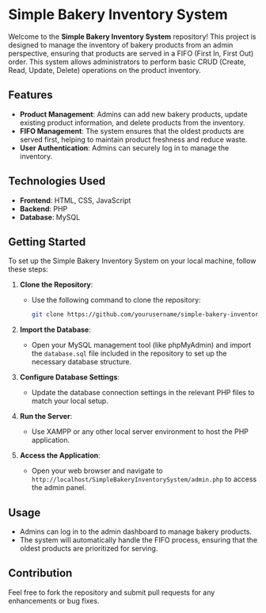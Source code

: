 # Simple Bakery Inventory System

Welcome to the **Simple Bakery Inventory System** repository! This project is designed to manage the inventory of bakery products from an admin perspective, ensuring that products are served in a FIFO (First In, First Out) order. This system allows administrators to perform basic CRUD (Create, Read, Update, Delete) operations on the product inventory.

## Features

- **Product Management**: Admins can add new bakery products, update existing product information, and delete products from the inventory.
- **FIFO Management**: The system ensures that the oldest products are served first, helping to maintain product freshness and reduce waste.
- **User Authentication**: Admins can securely log in to manage the inventory.

## Technologies Used
 
- **Frontend**: HTML, CSS, JavaScript
- **Backend**: PHP
- **Database**: MySQL

## Getting Started

To set up the Simple Bakery Inventory System on your local machine, follow these steps:

1. **Clone the Repository**:
   - Use the following command to clone the repository:
     ```bash
     git clone https://github.com/yourusername/simple-bakery-inventory-system.git
     ```

2. **Import the Database**:
   - Open your MySQL management tool (like phpMyAdmin) and import the `database.sql` file included in the repository to set up the necessary database structure.

3. **Configure Database Settings**:
   - Update the database connection settings in the relevant PHP files to match your local setup.

4. **Run the Server**:
   - Use XAMPP or any other local server environment to host the PHP application.

5. **Access the Application**:
   - Open your web browser and navigate to `http://localhost/SimpleBakeryInventorySystem/admin.php` to access the admin panel.

## Usage

- Admins can log in to the admin dashboard to manage bakery products.
- The system will automatically handle the FIFO process, ensuring that the oldest products are prioritized for serving.

## Contribution

Feel free to fork the repository and submit pull requests for any enhancements or bug fixes.
